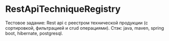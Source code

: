 # RestApiTechniqueRegistry
Тестовое задание: Rest api с реестром технической продукции (с сортировкой, фильтрацией и crud операциями).
Стэк: java, maven, spring boot, hibernate, postgresql.
